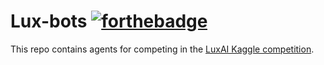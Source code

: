 # Lux-bots [![forthebadge](https://forthebadge.com/images/badges/made-with-python.svg)](https://forthebadge.com)
This repo contains agents for competing in the <a href='https://www.kaggle.com/competitions/lux-ai-2021'>LuxAI Kaggle competition</a>.

